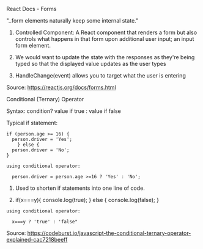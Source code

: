 React Docs - Forms

  "..form elements naturally keep some internal state."

  1. Controlled Component:  A React component that renders a form but also controls what happens in that form upon additional user input; an input form element.

  2. We would want to update the state with the responses as they're being typed so that the displayed value updates as the user types

  3. HandleChange(event) allows you to target what the user is entering 

  Source: https://reactjs.org/docs/forms.html
  
  Conditional (Ternary) Operator  
  
  Syntax: condition? value if true : value if false

  Typical if statement: 

    if (person.age >= 16) {
      person.driver = 'Yes';
        } else {
      person.driver = 'No';
    }

    using conditional operator: 

      person.driver = person.age >=16 ? 'Yes' : 'No';


  1. Used to shorten if statements into one line of code.

  2. if(x===y){
       console.log(true);
      } else {
      console.log(false);
    }

    using conditional operator:

      x===y ? 'true' : 'false"


  Source: https://codeburst.io/javascript-the-conditional-ternary-operator-explained-cac7218beeff
